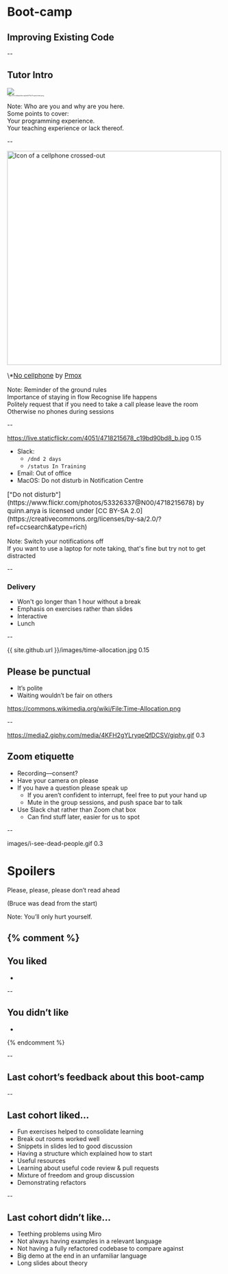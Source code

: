 # Boot-camp
## Improving Existing Code

--

## Tutor Intro

<img src="https://upload.wikimedia.org/wikipedia/en/6/6c/Troymcclure.png"/>
<div style="font-size: 0.25em">* https://en.wikipedia.org/wiki/File:Troymcclure.png</div>

Note:
  Who are you and why are you here.  
  Some points to cover:  
  Your programming experience.  
  Your teaching experience or lack thereof.  

--

<img src="{{ site.github.url }}/images/no_cellphone.svg" style="height: 500px;background:white" alt="Icon of a cellphone crossed-out">

<p style="float:bottom;font-size:15px">
\*<a href="https://commons.wikimedia.org/wiki/File:No_cellphone.svg">No cellphone</a>
by <a href="https://commons.wikimedia.org/wiki/User:Pmox">Pmox</a>
</p>

Note:
  Reminder of the ground rules  
  Importance of staying in flow
  Recognise life happens  
  Politely request that if you need to take a call please leave the room  
  Otherwise no phones during sessions  

--

<backgroundimage>https://live.staticflickr.com/4051/4718215678_c19bd90bd8_b.jpg</backgroundimage>
<backgroundimageopacity>0.15</backgroundimageopacity>

+ Slack:
    + `/dnd 2 days`
    + `/status In Training`
+ Email: Out of office
+ MacOS: Do not disturb in Notification Centre

<p style="float:bottom;font-size:15px">
["Do not disturb"](https://www.flickr.com/photos/53326337@N00/4718215678) by quinn.anya is licensed under [CC BY-SA 2.0](https://creativecommons.org/licenses/by-sa/2.0/?ref=ccsearch&atype=rich)
</p>

Note:
  Switch your notifications off  
  If you want to use a laptop for note taking, that's fine but try not to get distracted  

--

### Delivery

* Won't go longer than 1 hour without a break
* Emphasis on exercises rather than slides
* Interactive
* Lunch

--

<backgroundimage>{{ site.github.url }}/images/time-allocation.jpg</backgroundimage>
<backgroundimageopacity>0.15</backgroundimageopacity>

## Please be punctual

* It’s polite
* Waiting wouldn’t be fair on others

<a style="font-size: 50%;" title="NasimAhmed96$ [CC BY-SA 4.0 (https://creativecommons.org/licenses/by-sa/4.0)], from Wikimedia Commons" href="https://commons.wikimedia.org/wiki/File:Time-Allocation.png">https://commons.wikimedia.org/wiki/File:Time-Allocation.png</a>

--

<backgroundimage>https://media2.giphy.com/media/4KFH2gYLryqeQfDCSV/giphy.gif</backgroundimage>
<backgroundimageopacity>0.3</backgroundimageopacity>

## Zoom etiquette

+ Recording—consent?
+ Have your camera on please
+ If you have a question please speak up
  + If you aren’t confident to interrupt, feel free to put your hand up 
  + Mute in the group sessions, and push space bar to talk 
+ Use Slack chat rather than Zoom chat box
  + Can find stuff later, easier for us to spot

--

<backgroundimage>images/i-see-dead-people.gif</backgroundimage>
<backgroundimageopacity>0.3</backgroundimageopacity>

# Spoilers

Please, please, please don’t read ahead

(Bruce was dead from the start)

Note: You’ll only hurt yourself.  

{% comment %}
--

## You liked

+ 

--

## You didn’t like

+ 

{% endcomment %}

--

## Last cohort’s feedback about this boot-camp

--

## Last cohort liked…

+ Fun exercises helped to consolidate learning
+ Break out rooms worked well
+ Snippets in slides led to good discussion
+ Having a structure which explained how to start
+ Useful resources
+ Learning about useful code review & pull requests
+ Mixture of freedom and group discussion
+ Demonstrating refactors

--

## Last cohort didn’t like…

+ Teething problems using Miro
+ Not always having examples in a relevant language
+ Not having a fully refactored codebase to compare against
+ Big demo at the end in an unfamiliar language
+ Long slides about theory